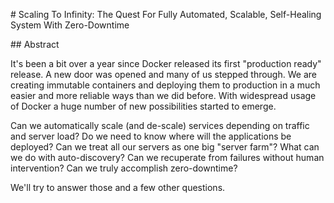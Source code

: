 # Scaling To Infinity: The Quest For Fully Automated, Scalable, Self-Healing System With Zero-Downtime

## Abstract

It's been a bit over a year since Docker released its first "production ready" release. A new door was opened and many of us stepped through. We are creating immutable containers and deploying them to production in a much easier and more reliable ways than we did before. With widespread usage of Docker a huge number of new possibilities started to emerge.

Can we automatically scale (and de-scale) services depending on traffic and server load? Do we need to know where will the applications be deployed? Can we treat all our servers as one big "server farm"? What can we do with auto-discovery? Can we recuperate from failures without human intervention? Can we truly accomplish zero-downtime?

We'll try to answer those and a few other questions.
